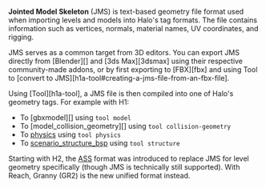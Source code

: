 **Jointed Model Skeleton** (JMS) is text-based geometry file format used when importing levels and models into Halo's tag formats. The file contains information such as vertices, normals, material names, UV coordinates, and rigging.

JMS serves as a common target from 3D editors. You can export JMS directly from [Blender][] and [3ds Max][3dsmax] using their respective community-made addons, or by first exporting to [FBX][fbx] and using Tool to [convert to JMS][h1a-tool#creating-a-jms-file-from-an-fbx-file].

Using [Tool][h1a-tool], a JMS file is then compiled into one of Halo's geometry tags. For example with H1:

* To [gbxmodel][] using `tool model`
* To [model_collision_geometry][] using `tool collision-geometry`
* To [physics](~h1/tags/physics) using `tool physics`
* To [scenario_structure_bsp](~h1/tags/scenario_structure_bsp) using `tool structure`

Starting with H2, the [ASS](~) format was introduced to replace JMS for level geometry specifically (though JMS is technically still supported). With Reach, Granny (GR2) is the new unified format instead.